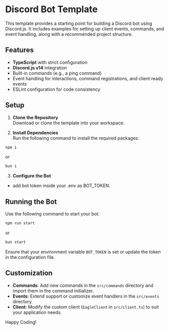 # Discord Bot Template

This template provides a starting point for building a Discord bot using Discord.js. It includes examples for setting up client events, commands, and event handling, along with a recommended project structure.

## Features

-   **TypeScript** with strict configuration
-   **Discord.js v14** integration
-   Built-in commands (e.g., a ping command)
-   Event handling for interactions, command registrations, and client ready events
-   ESLint configuration for code consistency

## Setup

1. **Clone the Repository**  
   Download or clone the template into your workspace.

2. **Install Dependencies**  
   Run the following command to install the required packages:

```bash
npm i
```

or

```bash
bun i
```

3. **Configure the Bot**

-   add bot token inside your .env as BOT_TOKEN.

## Running the Bot

Use the following command to start your bot:

```bash
npm run start
```

or

```bash
bun start
```

Ensure that your environment variable `BOT_TOKEN` is set or update the token in the configuration file.

## Customization

-   **Commands**: Add new commands in the `src/commands` directory and import them in the command initializer.
-   **Events**: Extend support or customize event handlers in the `src/events` directory.
-   **Client**: Modify the custom client (`EagleClient` in `src/client.ts`) to suit your application needs.

Happy Coding!
